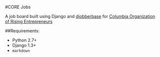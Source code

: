 #CORE Jobs

A job board built using Django and [djobberbase](https://github.com/wtrevino/django-djobberbase) for [Columbia Organization of Rising Entrepreneurs](http://www.columbia.edu/cu/core/)

##Requirements:

* Python 2.7+
* Django 1.3+
* `markdown`


